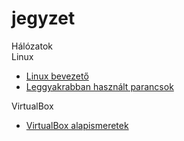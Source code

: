 # jegyzet

Hálózatok  
Linux  
- [Linux bevezető](https://github.com/PM-DevOps-felkeszito/jegyzet/blob/master/linux/Linux_bevezeto.md)
- [Leggyakrabban használt parancsok](https://github.com/PM-DevOps-felkeszito/jegyzet/blob/master/linux/Most_used_commands.md)  

VirtualBox  
- [VirtualBox alapismeretek](https://github.com/PM-DevOps-felkeszito/jegyzet/blob/master/virtualbox/virtualbox.md)

